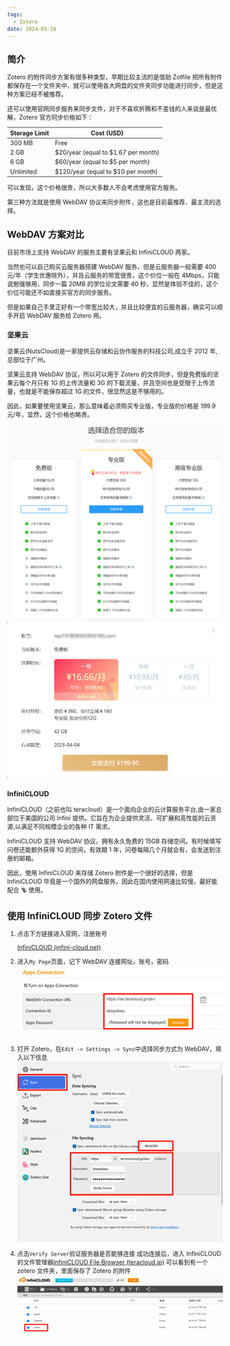 ```yaml
---
tags:
  - Zotero
date: 2024-03-28
---
```


## 简介

Zotero 的附件同步方案有很多种类型，早期比较主流的是借助 Zotfile 把所有附件都保存在一个文件夹中，就可以使用各大网盘的文件夹同步功能进行同步，但是这种方案已经不被推荐。

还可以使用官网同步服务来同步文件，对于不喜欢折腾和不差钱的人来说是最优解，Zotero 官方同步价格如下：

| Storage Limit | Cost (USD)                          |
| ------------- | ----------------------------------- |
| 300 MB        | Free                                |
| 2 GB          | $20/year (equal to $1.67 per month) |
| 6 GB          | $60/year (equal to $5 per month)    |
| Unlimited     | $120/year (equal to $10 per month)  |

可以发现，这个价格很贵，所以大多数人不会考虑使用官方服务。

第三种方法就是使用 WebDAV 协议来同步附件，这也是目前最推荐、最主流的选择。

## WebDAV 方案对比

目前市场上支持 WebDAV 的服务主要有坚果云和 InfiniCLOUD 两家。

当然也可以自己购买云服务器搭建 WebDAV 服务，但是云服务器一般需要 400 元/年（学生优惠除外），并且云服务的带宽很贵，这个价位一般在 4Mbps，只能说勉强够用，同步一篇 20MB 的学位论文需要 40 秒，显然是体验不佳的，这个价位可能还不如直接买官方的同步服务。

但是如果自己手里正好有一个带宽比较大，并且比较便宜的云服务器，确实可以顺手开启 WebDAV 服务给 Zotero 用。

### 坚果云

坚果云(NutsCloud)是一家提供云存储和云协作服务的科技公司,成立于 2012 年,总部位于广州。

坚果云支持 WebDAV 协议，所以可以用于 Zotero 的文件同步，但是免费版的坚果云每个月只有 1G 的上传流量和 3G 的下载流量，并且空间也是受限于上传流量，也就是不能保存超过 1G 的文件，很显然这是不够用的。

因此，如果要使用坚果云，那么意味着必须购买专业版，专业版的价格是 199.9 元/年，显然，这个价格也略贵。

![](Pasted%20image%2020240328203708.png)
![](Pasted%20image%2020240328211256.png)

### InfiniCLOUD

InfiniCLOUD（之前也叫 teracloud）是一个面向企业的云计算服务平台,由一家总部位于美国的公司 Infini 提供。它旨在为企业提供灵活、可扩展和高性能的云资源,以满足不同规模企业的各种 IT 需求。

InfiniCLOUD 支持 WebDAV 协议，拥有永久免费的 15GB 存储空间。有时候填写问卷还能额外获得 1G 的空间，有效期 1 年，问卷每隔几个月就会有，会发送到注册的邮箱。

因此，使用 InfiniCLOUD 来存储 Zotero 附件是一个很好的选择，但是 InfiniCLOUD 毕竟是一个国外的网盘服务，因此在国内使用网速比较慢，最好能配合 🪜 使用。

## 使用 InfiniCLOUD 同步 Zotero 文件

1. 点击下方链接进入官网，注册账号

   [InfiniCLOUD (infini-cloud.net)](https://infini-cloud.net/en/)

2. 进入`My Page`页面，记下 WebDAV 连接网址，账号，密码
   ![](Pasted%20image%2020240328212035.png)
3. 打开 Zotero，在`Edit -> Settings -> Sync`中选择同步方式为 WebDAV，填入以下信息
   ![](Pasted%20image%2020240328204620.png)
4. 点击`Verify Server`验证服务器是否能够连接
   成功连接后，进入 InfiniCLOUD 的文件管理器[InfiniCLOUD File Browser (teracloud.jp)](https://ise.teracloud.jp/browser/)
   可以看到有一个 zotero 文件夹，里面保存了 Zotero 的附件
   ![](Pasted%20image%2020240328211930.png)
